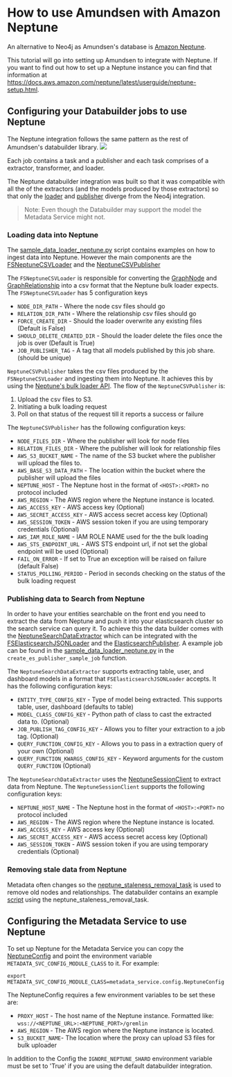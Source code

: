 # How to use Amundsen with Amazon Neptune

An alternative to Neo4j as Amundsen's database is [Amazon Neptune](https://docs.aws.amazon.com/neptune/latest/userguide/intro.html).

This tutorial will go into setting up Amundsen to integrate with Neptune. If you want to find out how to set up a
Neptune instance you can find that information at https://docs.aws.amazon.com/neptune/latest/userguide/neptune-setup.html.

## Configuring your Databuilder jobs to use Neptune

The Neptune integration follows the same pattern as the rest of Amundsen's databuilder library.
<img src="https://raw.githubusercontent.com/amundsen-io/amundsendatabuilder/master/docs/assets/AmundsenDataBuilder.png"/>

Each job contains a task and a publisher and each task comprises of a extractor, transformer, and loader.

The Neptune databuilder integration was built so that it was compatible with all the of the extractors 
(and the models produced by those extractors) so that only the [loader](https://github.com/amundsen-io/amundsendatabuilder/blob/master/databuilder/loader/file_system_neptune_csv_loader.py) 
and [publisher](https://github.com/amundsen-io/amundsendatabuilder/blob/master/databuilder/publisher/neptune_csv_publisher.py)
diverge from the Neo4j integration.

> Note: Even though the Databuilder may support the model the Metadata Service might not.  

### Loading data into Neptune

The [sample_data_loader_neptune.py](https://github.com/amundsen-io/amundsendatabuilder/blob/master/example/scripts/sample_data_loader_neptune.py)
script contains examples on how to ingest data into Neptune. However the main components are the 
[FSNeptuneCSVLoader](https://github.com/amundsen-io/amundsendatabuilder/blob/master/databuilder/loader/file_system_neptune_csv_loader.py)
and the [NeptuneCSVPublisher](https://github.com/amundsen-io/amundsendatabuilder/blob/master/databuilder/publisher/neptune_csv_publisher.py)

The `FSNeptuneCSVLoader` is responsible for converting the [GraphNode](https://github.com/amundsen-io/amundsendatabuilder/blob/master/databuilder/models/graph_node.py)
and [GraphRelationship](https://github.com/amundsen-io/amundsendatabuilder/blob/master/databuilder/models/graph_relationship.py)
 into a csv format that the Neptune bulk loader expects. The `FSNeptuneCSVLoader` has 5 configuration keys

* `NODE_DIR_PATH` - Where the node csv files should go
* `RELATION_DIR_PATH` - Where the relationship csv files should go
* `FORCE_CREATE_DIR` - Should the loader overwrite any existing files (Default is False)
* `SHOULD_DELETE_CREATED_DIR` - Should the loader delete the files once the job is over (Default is True)
* `JOB_PUBLISHER_TAG` - A tag that all models published by this job share. (should be unique)

`NeptuneCSVPublisher` takes the csv files produced by the `FSNeptuneCSVLoader` and ingesting them into 
Neptune. It achieves this by using the [Neptune's bulk loader API](https://docs.aws.amazon.com/neptune/latest/userguide/bulk-load.html).
The flow of the `NeptuneCSVPublisher` is:

1. Upload the csv files to S3. 
2. Initiating a bulk loading request 
3. Poll on that status of the request till it reports a success or failure

The `NeptuneCSVPublisher` has the following configuration keys:

* `NODE_FILES_DIR` - Where the publisher will look for node files
* `RELATION_FILES_DIR` - Where the publisher will look for relationship files
* `AWS_S3_BUCKET_NAME` - The name of the S3 bucket where the publisher will upload the files to.
* `AWS_BASE_S3_DATA_PATH` - The location within the bucket where the publisher will upload the files
* `NEPTUNE_HOST` - The Neptune host in the format of `<HOST>:<PORT>` no protocol included
* `AWS_REGION` - The AWS region where the Neptune instance is located.
* `AWS_ACCESS_KEY` - AWS access key (Optional)
* `AWS_SECRET_ACCESS_KEY` - AWS access secret access key (Optional)
* `AWS_SESSION_TOKEN` - AWS session token if you are using temporary credentials (Optional)
* `AWS_IAM_ROLE_NAME` - IAM ROLE NAME used for the the bulk loading
* `AWS_STS_ENDPOINT_URL` - AWS STS endpoint url, if not set the global endpoint will be used (Optional)
* `FAIL_ON_ERROR` - If set to True an exception will be raised on failure (default False)
* `STATUS_POLLING_PERIOD` - Period in seconds checking on the status of the bulk loading request

### Publishing data to Search from Neptune

In order to have your entities searchable on the front end you need to extract the data from Neptune and push it
into your elasticsearch cluster so the search service can query it. To achieve this the data builder comes with the
[NeptuneSearchDataExtractor](https://github.com/amundsen-io/amundsendatabuilder/blob/master/databuilder/extractor/neptune_search_data_extractor.py)
which can be integrated with the [FSElasticsearchJSONLoader](https://github.com/amundsen-io/amundsendatabuilder/blob/master/databuilder/loader/file_system_elasticsearch_json_loader.py)
and the [ElasticsearchPublisher](https://github.com/amundsen-io/amundsendatabuilder/blob/master/databuilder/publisher/elasticsearch_publisher.py).
A example job can be found in the [sample_data_loader_neptune.py](https://github.com/amundsen-io/amundsendatabuilder/blob/master/example/scripts/sample_data_loader_neptune.py) 
in the `create_es_publisher_sample_job` function.

The `NeptuneSearchDataExtractor` supports extracting table, user, and dashboard models in a format that 
`FSElasticsearchJSONLoader` accepts. It has the following configuration keys:

* `ENTITY_TYPE_CONFIG_KEY` - Type of model being extracted. This supports table, user, dashboard (defaults to table)
* `MODEL_CLASS_CONFIG_KEY` - Python path of class to cast the extracted data to. (Optional)
* `JOB_PUBLISH_TAG_CONFIG_KEY` - Allows you to filter your extraction to a job tag. (Optional)
* `QUERY_FUNCTION_CONFIG_KEY` - Allows you to pass in a extraction query of your own (Optional)
* `QUERY_FUNCTION_KWARGS_CONFIG_KEY` - Keyword arguments for the custom `QUERY_FUNCTION` (Optional)

The `NeptuneSearchDataExtractor` uses the 
[NeptuneSessionClient](https://github.com/amundsen-io/amundsendatabuilder/blob/master/databuilder/clients/neptune_client.py) 
to extract data from Neptune.
The `NeptuneSessionClient` supports the following configuration keys:

* `NEPTUNE_HOST_NAME` - The Neptune host in the format of `<HOST>:<PORT>` no protocol included
* `AWS_REGION` - The AWS region where the Neptune instance is located.
* `AWS_ACCESS_KEY` - AWS access key (Optional)
* `AWS_SECRET_ACCESS_KEY` - AWS access secret access key (Optional)
* `AWS_SESSION_TOKEN` - AWS session token if you are using temporary credentials (Optional)

### Removing stale data from Neptune

Metadata often changes so the [neptune_staleness_removal_task](https://github.com/amundsen-io/amundsendatabuilder/blob/master/databuilder/task/neptune_staleness_removal_task.py)
 is used to remove old nodes and relationships. The databuilder contains an example [script](https://github.com/amundsen-io/amundsendatabuilder/blob/master/example/scripts/sample_neptune_data_cleanup_job.py)
using the neptune_staleness_removal_task. 

## Configuring the Metadata Service to use Neptune

To set up Neptune for the Metadata Service you can copy the 
[NeptuneConfig](https://github.com/amundsen-io/amundsenmetadatalibrary/blob/master/metadata_service/config.py) and 
point the environment variable `METADATA_SVC_CONFIG_MODULE_CLASS` to it. For example:

```
export METADATA_SVC_CONFIG_MODULE_CLASS=metadata_service.config.NeptuneConfig
```

The NeptuneConfig requires a few environment variables to be set these are:

* `PROXY_HOST` - The host name of the Neptune instance. Formatted like: `wss://<NEPTUNE_URL>:<NEPTUNE_PORT>/gremlin`
* `AWS_REGION` - The AWS region where the Neptune instance is located.
* `S3_BUCKET_NAME`- The location where the proxy can upload S3 files for bulk uploader

In addition to the Config the `IGNORE_NEPTUNE_SHARD` environment variable must be set to 'True'
if you are using the default databuilder integration.

